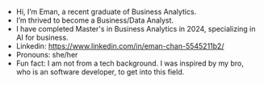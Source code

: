 - Hi, I’m Eman, a recent graduate of Business Analytics.
- I’m thrived to become a Business/Data Analyst.
- I have completed Master's in Business Analytics in 2024, specializing in AI for business.
- Linkedin: https://www.linkedin.com/in/eman-chan-5545211b2/
- Pronouns: she/her
- Fun fact: I am not from a tech background. I was inspired by my bro, who is an software developer, to get into this field.

<!---
emanymchan/emanymchan is a ✨ special ✨ repository because its `README.md` (this file) appears on your GitHub profile.
You can click the Preview link to take a look at your changes.
--->
